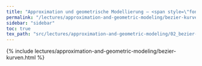 ```yaml
---
title: "Approximation und geometrische Modellierung – <span style=\"font-variant: small-caps;\">Bézier</span>-Kurven"
permalink: "/lectures/approximation-and-geometric-modeling/bezier-kurven.html"
sidebar: "sidebar"
toc: true
tex_path: "src/lectures/approximation-and-geometric-modeling/02_bezier-kurven.tex"
---
```


{% include lectures/approximation-and-geometric-modeling/bezier-kurven.html %}